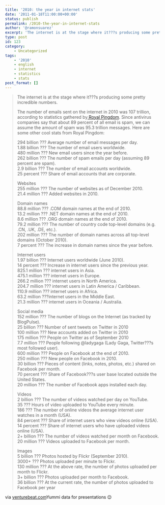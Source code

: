 ```yaml
---
title: '2010: the year in internet stats'
date: '2011-01-18T11:00:00+00:00'
status: publish
permalink: /2010-the-year-in-internet-stats
author: '@ramonsuarez'
excerpt: 'The internet is at the stage where it???s producing some pretty incredible numbers. The number of emails sent on the internet in 2010 was 107 trillion, according to statistics gathered by Royal Pingdom. Since antivirus companies say that about 89 pe...'
type: post
id: 123
category:
    - Uncategorized
tags:
    - '2010'
    - english
    - internet
    - statistics
    - stats
post_format: []
---
```

> The internet is at the stage where it???s producing some pretty incredible numbers.
> 
> The number of emails sent on the internet in 2010 was 107 trillion, according to statistics gathered by[ Royal Pingdom](http://venturebeat.com/2011/01/12/2010-the-year-in-internet-stats/?utm_source=feedburner&utm_medium=feed&utm_campaign=Feed%3A+Venturebeat+%28VentureBeat%29/294%20billion%20???%20Average%20number%20of%20email%20messages%20per%20day.%201.88%20billion%20???%20The%20number%20of%20email%20users%20worldwide.%20480%20million%20???%20New%20email%20users%20since%20the%20year%20before.%2089.1%%20???%20The%20share%20of%20emails%20that%20were%20spam.%20262%20billion%20???%20The%20number%20of%20spam%20emails%20per%20day%20(assuming%2089%%20are%20spam).%202.9%20billion%20???%20The%20number%20of%20email%20accounts%20worldwide.%2025%%20???%20Share%20of%20email%20accounts%20that%20are%20corporate.%20Websites%20255%20million%20???%20The%20number%20of%20websites%20as%20of%20December%202010.%2021.4%20million%20???%20Added%20websites%20in%202010.%20Web%20servers%2039.1%%20???%20Growth%20in%20the%20number%20of%20Apache%20websites%20in%202010.%2015.3%%20???%20Growth%20in%20the%20number%20of%20IIS%20websites%20in%202010.%204.1%%20???%20Growth%20in%20the%20number%20of%20nginx%20websites%20in%202010.%205.8%%20???%20Growth%20in%20the%20number%20of%20Google%20GWS%20websites%20in%202010.%2055.7%%20???%20Growth%20in%20the%20number%20of%20Lighttpd%20websites%20in%202010.%20%20%20Domain%20names%2088.8%20million%20???%20.COM%20domain%20names%20at%20the%20end%20of%202010.%2013.2%20million%20???%20.NET%20domain%20names%20at%20the%20end%20of%202010.%208.6%20million%20???%20.ORG%20domain%20names%20at%20the%20end%20of%202010.%2079.2%20million%20???%20The%20number%20of%20country%20code%20top-level%20domains%20(e.g.%20.CN,%20.UK,%20.DE,%20etc.).%20202%20million%20???%20The%20number%20of%20domain%20names%20across%20all%20top-level%20domains%20(October%202010).%207%%20???%20The%20increase%20in%20domain%20names%20since%20the%20year%20before.%20Internet%20users%201.97%20billion%20???%20Internet%20users%20worldwide%20(June%202010).%2014%%20???%20Increase%20in%20Internet%20users%20since%20the%20previous%20year.%20825.1%20million%20???%20Internet%20users%20in%20Asia.%20475.1%20million%20???%20Internet%20users%20in%20Europe.%20266.2%20million%20???%20Internet%20users%20in%20North%20America.%20204.7%20million%20???%20Internet%20users%20in%20Latin%20America%20/%20Caribbean.%20110.9%20million%20???%20Internet%20users%20in%20Africa.%2063.2%20million%20???%20Internet%20users%20in%20the%20Middle%20East.%2021.3%20million%20???%20Internet%20users%20in%20Oceania%20/%20Australia.%20%20%20Social%20media%20152%20million%20???%20The%20number%20of%20blogs%20on%20the%20Internet%20(as%20tracked%20by%20BlogPulse).%2025%20billion%20???%20Number%20of%20sent%20tweets%20on%20Twitter%20in%202010%20100%20million%20???%20New%20accounts%20added%20on%20Twitter%20in%202010%20175%20million%20???%20People%20on%20Twitter%20as%20of%20September%202010%207.7%20million%20???%20People%20following%20@ladygaga%20(Lady%20Gaga,%20Twitter???s%20most%20followed%20user).%20600%20million%20???%20People%20on%20Facebook%20at%20the%20end%20of%202010.%20250%20million%20???%20New%20people%20on%20Facebook%20in%202010.%2030%20billion%20???%20Pieces%20of%20content%20(links,%20notes,%20photos,%20etc.)%20shared%20on%20Facebook%20per%20month.%2070%%20???%20Share%20of%20Facebook???s%20user%20base%20located%20outside%20the%20United%20States.%2020%20million%20???%20The%20number%20of%20Facebook%20apps%20installed%20each%20day.%20Web%20browsers%20%20%20Videos%202%20billion%20???%20The%20number%20of%20videos%20watched%20per%20day%20on%20YouTube.%2035%20???%20Hours%20of%20video%20uploaded%20to%20YouTube%20every%20minute.%20186%20???%20The%20number%20of%20online%20videos%20the%20average%20Internet%20user%20watches%20in%20a%20month%20(USA).%2084%%20???%20Share%20of%20Internet%20users%20that%20view%20videos%20online%20(USA).%2014%%20???%20Share%20of%20Internet%20users%20that%20have%20uploaded%20videos%20online%20(USA).%202+%20billion%20???%20The%20number%20of%20videos%20watched%20per%20month%20on%20Facebook.%2020%20million%20???%20Videos%20uploaded%20to%20Facebook%20per%20month.%20Images%205%20billion%20???%20Photos%20hosted%20by%20Flickr%20(September%202010).%203000+%20???%20Photos%20uploaded%20per%20minute%20to%20Flickr.%20130%20million%20???%20At%20the%20above%20rate,%20the%20number%20of%20photos%20uploaded%20per%20month%20to%20Flickr.%203+%20billion%20???%20Photos%20uploaded%20per%20month%20to%20Facebook.%2036%20billion%20???%20At%20the%20current%20rate,%20the%20number%20of%20photos%20uploaded%20to%20Facebook%20per%20year.). Since antivirus companies say that about 89 percent of all email is spam, we can assume the amount of spam was 95.3 trillion messages. Here are some other cool stats from Royal Pingdom:
> 
> 294 billion ??? Average number of email messages per day.  
> 1.88 billion ??? The number of email users worldwide.  
> 480 million ??? New email users since the year before.  
> 262 billion ??? The number of spam emails per day (assuming 89 percent are spam).  
> 2.9 billion ??? The number of email accounts worldwide.  
> 25 percent ??? Share of email accounts that are corporate.
> 
> Websites  
> 255 million ??? The number of websites as of December 2010.  
> 21.4 million ??? Added websites in 2010.
> 
> Domain names  
> 88.8 million ??? .COM domain names at the end of 2010.  
> 13.2 million ??? .NET domain names at the end of 2010.  
> 8.6 million ??? .ORG domain names at the end of 2010.  
> 79.2 million ??? The number of country code top-level domains (e.g. .CN, .UK, .DE, etc.).  
> 202 million ??? The number of domain names across all top-level domains (October 2010).  
> 7 percent ??? The increase in domain names since the year before.
> 
> Internet users  
> 1.97 billion ??? Internet users worldwide (June 2010).  
> 14 percent ??? Increase in internet users since the previous year.  
> 825.1 million ??? internet users in Asia.  
> 475.1 million ??? internet users in Europe.  
> 266.2 million ??? internet users in North America.  
> 204.7 million ??? internet users in Latin America / Caribbean.  
> 110.9 million ??? internet users in Africa.  
> 63.2 million ???internet users in the Middle East.  
> 21.3 million ??? internet users in Oceania / Australia.
> 
> Social media  
> 152 million ??? The number of blogs on the Internet (as tracked by BlogPulse).  
> 25 billion ??? Number of sent tweets on Twitter in 2010  
> 100 million ??? New accounts added on Twitter in 2010  
> 175 million ??? People on Twitter as of September 2010  
> 7.7 million ??? People following @ladygaga (Lady Gaga, Twitter???s most followed user).  
> 600 million ??? People on Facebook at the end of 2010.  
> 250 million ??? New people on Facebook in 2010.  
> 30 billion ??? Pieces of content (links, notes, photos, etc.) shared on Facebook per month.  
> 70 percent ??? Share of Facebook???s user base located outside the United States.  
> 20 million ??? The number of Facebook apps installed each day.
> 
> Videos  
> 2 billion ??? The number of videos watched per day on YouTube.  
> 35 ??? Hours of video uploaded to YouTube every minute.  
> 186 ??? The number of online videos the average internet user watches in a month (USA).  
> 84 percent ??? Share of internet users who view videos online (USA).  
> 14 percent ??? Share of internet users who have uploaded videos online (USA).  
> 2+ billion ??? The number of videos watched per month on Facebook.  
> 20 million ??? Videos uploaded to Facebook per month.
> 
> Images  
> 5 billion ??? Photos hosted by Flickr (September 2010).  
> 3000+ ??? Photos uploaded per minute to Flickr.  
> 130 million ??? At the above rate, the number of photos uploaded per month to Flickr.  
> 3+ billion ??? Photos uploaded per month to Facebook.  
> 36 billion ??? At the current rate, the number of photos uploaded to Facebook per year

via [venturebeat.com](http://venturebeat.com/2011/01/12/2010-the-year-in-internet-stats/?utm_source=feedburner&utm_medium=feed&utm_campaign=Feed%3A+Venturebeat+%28VentureBeat%29)</div>Yummi data for presentations 😉

</div>